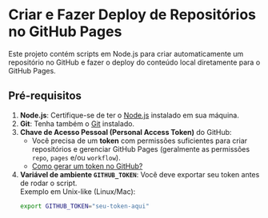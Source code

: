 # Criar e Fazer Deploy de Repositórios no GitHub Pages

Este projeto contém scripts em Node.js para criar automaticamente um repositório no GitHub e fazer o deploy do conteúdo local diretamente para o GitHub Pages.

## Pré-requisitos

1. **Node.js**: Certifique-se de ter o [Node.js](https://nodejs.org/) instalado em sua máquina.
2. **Git**: Tenha também o [Git](https://git-scm.com/) instalado.
3. **Chave de Acesso Pessoal (Personal Access Token)** do GitHub:
    - Você precisa de um **token** com permissões suficientes para criar repositórios e gerenciar GitHub Pages (geralmente as permissões `repo`, `pages` e/ou `workflow`).
    - [Como gerar um token no GitHub?](#como-obter-um-personal-access-token)
4. **Variável de ambiente `GITHUB_TOKEN`**: Você deve exportar seu token antes de rodar o script.  
   Exemplo em Unix-like (Linux/Mac):
   ```bash
   export GITHUB_TOKEN="seu-token-aqui"
